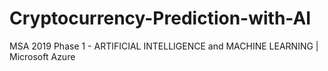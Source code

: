 # Cryptocurrency-Prediction-with-AI
MSA 2019 Phase 1 - ARTIFICIAL INTELLIGENCE and MACHINE LEARNING | Microsoft Azure
